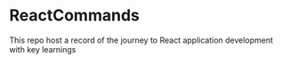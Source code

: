 # ReactCommands
This repo host a record of the journey to React application development with key learnings
